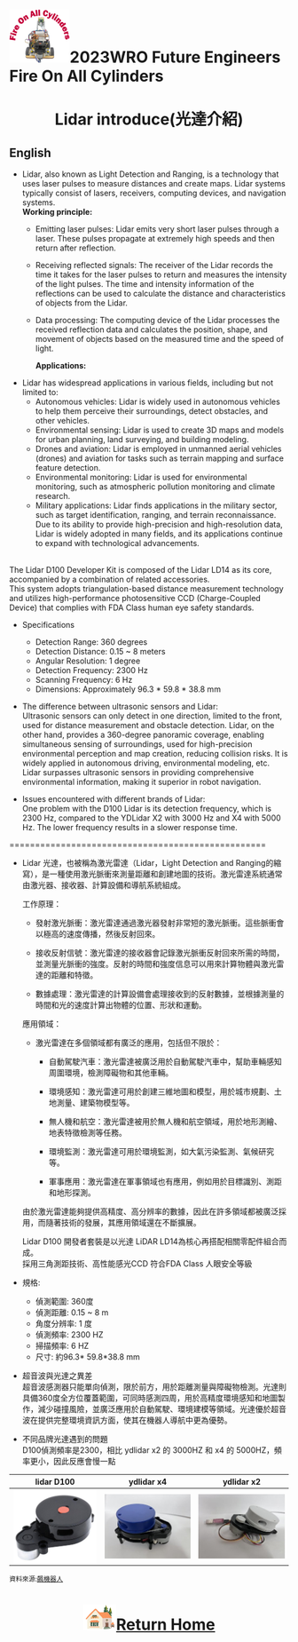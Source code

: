 ![LOGO](../../other/img/logo.png)2023WRO Future Engineers Fire On All Cylinders  
=====
# <div align="center">Lidar introduce(光達介紹)</div> 
## English
- Lidar, also known as Light Detection and Ranging, is a technology that uses laser pulses to measure distances and create maps. Lidar systems typically consist of lasers, receivers, computing devices, and navigation systems.  
    __Working principle:__
  - Emitting laser pulses: Lidar emits very short laser pulses through a laser. These pulses propagate at extremely high speeds and then return after reflection.  
  - Receiving reflected signals: The receiver of the Lidar records the time it takes for the laser pulses to return and measures the intensity of the light pulses. The time and intensity information of the reflections can be used to calculate the distance and characteristics of objects from the Lidar.  
  - Data processing: The computing device of the Lidar processes the received reflection data and calculates the position, shape, and movement of objects based on the measured time and the speed of light.  

    __Applications:__  
- Lidar has widespread applications in various fields, including but not limited to:  
  - Autonomous vehicles: Lidar is widely used in autonomous vehicles to help them perceive their surroundings, detect obstacles, and other vehicles.  
  - Environmental sensing: Lidar is used to create 3D maps and models for urban planning, land surveying, and building modeling.  
  - Drones and aviation: Lidar is employed in unmanned aerial vehicles (drones) and aviation for tasks such as terrain mapping and surface feature detection.  
  - Environmental monitoring: Lidar is used for environmental monitoring, such as atmospheric pollution monitoring and climate research.  
  - Military applications: Lidar finds applications in the military sector, such as target identification, ranging, and terrain reconnaissance.    
Due to its ability to provide high-precision and high-resolution data, Lidar is widely adopted in many fields, and its applications continue to expand with technological advancements.  
<br>
The Lidar D100 Developer Kit is composed of the Lidar LD14 as its core, accompanied by a combination of related accessories.
<br>
This system adopts triangulation-based distance measurement technology and utilizes high-performance photosensitive CCD (Charge-Coupled Device) that complies with FDA Class human eye safety standards.  

- Specifications
  - Detection Range: 360 degrees
  - Detection Distance: 0.15 ~ 8 meters
  - Angular Resolution: 1 degree
  - Detection Frequency: 2300 Hz
  - Scanning Frequency: 6 Hz
  - Dimensions: Approximately 96.3 * 59.8 * 38.8 mm
- The difference between ultrasonic sensors and Lidar:  
Ultrasonic sensors can only detect in one direction, limited to the front, used for distance measurement and obstacle detection. Lidar, on the other hand, provides a 360-degree panoramic coverage, enabling simultaneous sensing of surroundings, used for high-precision environmental perception and map creation, reducing collision risks. It is widely applied in autonomous driving, environmental modeling, etc. Lidar surpasses ultrasonic sensors in providing comprehensive environmental information, making it superior in robot navigation.  

- Issues encountered with different brands of Lidar:  
One problem with the D100 Lidar is its detection frequency, which is 2300 Hz, compared to the YDLidar X2 with 3000 Hz and X4 with 5000 Hz. The lower frequency results in a slower response time.

==================================================
- Lidar
光達，也被稱為激光雷達（Lidar，Light Detection and Ranging的縮寫），是一種使用激光脈衝來測量距離和創建地圖的技術。激光雷達系統通常由激光器、接收器、計算設備和導航系統組成。

    工作原理：

    - 發射激光脈衝：激光雷達通過激光器發射非常短的激光脈衝。這些脈衝會以極高的速度傳播，然後反射回來。

    - 接收反射信號：激光雷達的接收器會記錄激光脈衝反射回來所需的時間，並測量光脈衝的強度。反射的時間和強度信息可以用來計算物體與激光雷達的距離和特徵。

    - 數據處理：激光雷達的計算設備會處理接收到的反射數據，並根據測量的時間和光的速度計算出物體的位置、形狀和運動。  
    
    應用領域：
    - 激光雷達在多個領域都有廣泛的應用，包括但不限於：

      - 自動駕駛汽車：激光雷達被廣泛用於自動駕駛汽車中，幫助車輛感知周圍環境，檢測障礙物和其他車輛。

      - 環境感知：激光雷達可用於創建三維地圖和模型，用於城市規劃、土地測量、建築物模型等。

      - 無人機和航空：激光雷達被用於無人機和航空領域，用於地形測繪、地表特徵檢測等任務。

      - 環境監測：激光雷達可用於環境監測，如大氣污染監測、氣候研究等。

      - 軍事應用：激光雷達在軍事領域也有應用，例如用於目標識別、測距和地形探測。

     由於激光雷達能夠提供高精度、高分辨率的數據，因此在許多領域都被廣泛採用，而隨著技術的發展，其應用領域還在不斷擴展。

     Lidar D100 開發者套裝是以光達 LiDAR LD14為核心再搭配相關零配件組合而成。  
採用三角測距技術、高性能感光CCD
符合FDA Class 人眼安全等級

- 規格:  
    - 偵測範圍: 360度  
    - 偵測距離: 0.15 ~ 8 m  
    - 角度分辨率: 1 度  
    - 偵測頻率: 2300 HZ  
    - 掃描頻率: 6 HZ  
    - 尺寸: 約96.3* 59.8*38.8 mm  

- 超音波與光達之異差  
超音波感測器只能單向偵測，限於前方，用於距離測量與障礙物檢測。光達則具備360度全方位覆蓋範圍，可同時感測四周，用於高精度環境感知和地圖製作，減少碰撞風險，並廣泛應用於自動駕駛、環境建模等領域。光達優於超音波在提供完整環境資訊方面，使其在機器人導航中更為優勢。

- 不同品牌光達遇到的問題  
    D100偵測頻率是2300，相比 ydlidar x2 的 3000HZ 和 x4 的 5000HZ，頻率更小，因此反應會慢一點  

|  lidar D100    |  ydlidar x4  |   ydlidar x2    |      
| :----: | :----: | :----:|
|<img src="./img/Lidar-D100.jpg" width = "250" height = "" alt="伺服馬達" align=center />|<img src="./img/Lidar_X2.jpg" width = "250" height = "" alt="伺服馬達" align=center />|<img src="./img/Lidar_X4.jpg" width = "250" height = "" alt="伺服馬達" align=center />|


<small>資料來源:[飆機器人](https://shop.playrobot.com/products/lidar-d100-ld14)</small>



# <div align="center">![HOME](../../other/img/Home.png)[Return Home](../../)</div>  
